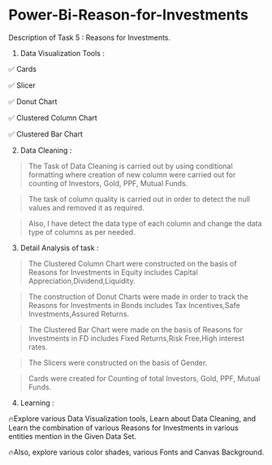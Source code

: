 # Power-Bi-Reason-for-Investments

Description of Task 5 : Reasons for Investments.



1. Data Visualization Tools :

✅ Cards

✅ Slicer

✅ Donut Chart

✅ Clustered Column Chart

✅ Clustered Bar Chart



2. Data Cleaning :

> The Task of Data Cleaning is carried out by using conditional formatting where creation of new column were carried out for counting of Investors, Gold, PPF, Mutual Funds.

> The task of column quality is carried out in order to detect the null values and removed it as required.

> Also, I have detect the data type of each column and change the data type of columns as per needed.



3. Detail Analysis of task :

>The Clustered Column Chart were constructed on the basis of Reasons for Investments in Equity includes Capital Appreciation,Dividend,Liquidity.

> The construction of Donut Charts were made in order to track the Reasons for Investments in Bonds includes Tax Incentives,Safe Investments,Assured Returns.

> The Clustered Bar Chart were made on the basis of Reasons for Investments in FD includes Fixed Returns,Risk Free,High interest rates.

> The Slicers were constructed on the basis of Gender.

> Cards were created for Counting of total Investors, Gold, PPF, Mutual Funds.



4. Learning :

🔥Explore various Data Visualization tools, Learn about Data Cleaning, and Learn the combination of various Reasons for Investments in various entities mention in the Given Data Set.

🔥Also, explore various color shades, various Fonts and Canvas Background.

